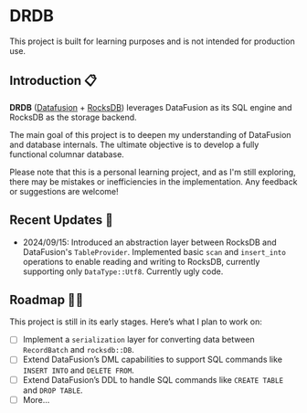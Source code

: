 # DRDB

This project is built for learning purposes and is not intended for production use.

## Introduction 📋

**DRDB** ([Datafusion](https://github.com/apache/datafusion) + [RocksDB](https://github.com/rust-rocksdb/rust-rocksdb))  leverages DataFusion as its SQL engine and RocksDB as the storage backend.

The main goal of this project is to deepen my understanding of DataFusion and database internals. The ultimate objective is to develop a fully functional columnar database.

Please note that this is a personal learning project, and as I'm still exploring, there may be mistakes or inefficiencies in the implementation. Any feedback or suggestions are welcome!

## Recent Updates 📅

- 2024/09/15: Introduced an abstraction layer between RocksDB and DataFusion's `TableProvider`. Implemented basic `scan` and `insert_into` operations to enable reading and writing to RocksDB, currently supporting only `DataType::Utf8`. Currently ugly code.

## Roadmap 👨‍💻

This project is still in its early stages. Here’s what I plan to work on:

- [ ] Implement a `serialization` layer for converting data between `RecordBatch` and `rocksdb::DB`.
- [ ] Extend DataFusion’s DML capabilities to support SQL commands like `INSERT INTO` and `DELETE FROM`.
- [ ] Extend DataFusion’s DDL to handle SQL commands like `CREATE TABLE` and `DROP TABLE`.
- [ ] More...
